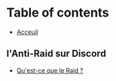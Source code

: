 # Table of contents

* [Acceuil](README.md)

## l'Anti-Raid sur Discord

* [Qu'est-ce que le Raid ?](lanti-raid-sur-discord/whatis-le-raid.md)

